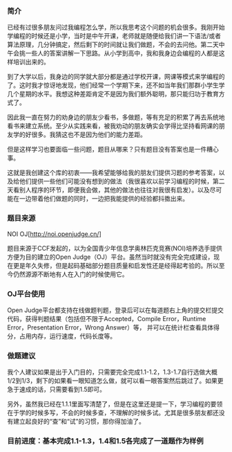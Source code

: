 ### 简介
已经有过很多朋友问过我编程怎么学，所以我思考这个问题的机会很多。我刚开始学编程的时候还是小学，当时是中午开课，老师就是随便给我们讲一下语法/或者算法原理，几分钟搞定，然后剩下的时间就让我们做题，不会的去问他。第二天中午会挑一些人的答案讲解一下思路。从小学到高中，我和我身边会编程的人都是这样培训出来的。

到了大学以后，我身边的同学就大部分都是通过学校开课，网课等模式来学编程的了。这时我才惊讶地发现，他们经常一个学期下来，还不如当年我们那群小学生学几个星期的水平。我想这种差距肯定不是因为我们额外聪明，那只能归功于教育方式了。

因此我一直在努力的劝身边的朋友少看书，多做题，等有充足的积累了再去系统地看书来建立系统。至少从实践来看，被我劝动的朋友确实会学得比坚持看网课的朋友学的好很多。我猜这也不是因为他们的能力差距。

但是这样学习也要面临一些问题，题目从哪来？只有题目没有答案也是一件糟心事。

这就是我创建这个库的初衷——我希望能够给我的朋友们提供习题的参考答案，以及给他们提供一些他们可能没有想到的做法（我很喜欢以前学习编程的时候，第二天看别人程序的环节，即便我会做，其他的做法也往往对我很有启发）。以及尽可能在一边带着他们做题的同时，一边把我能提供的经验都抖擞出来。

### 题目来源
NOI OJ[http://noi.openjudge.cn/]

题目来源于CCF发起的，以为全国青少年信息学奥林匹克竞赛(NOI)培养选手提供方便为目的建立的Open Judge（OJ）平台。虽然当时就没有完全完成建设，现在更是年久失修，但是起码基础部分题目质量和启发性还是经得起考验的。所以至今仍然源源不断地有人在入门的时候使用它。

### OJ平台使用
Open Judge平台都支持在线做题判题，登录后可以在每道题右上角的提交栏提交代码，获得判题结果（包括但不限于Accepted，Compile Error，Runtime Error，Presentation Error，Wrong Answer）等，
并可以在统计栏查看具体得分，占用内存，运行速度，代码长度等。

### 做题建议
我个人建议如果是出于入门目的，只需要完全完成1.1-1.2，1.3-1.7自行选做大概1/2到1/3，剩下的如果看一眼知道怎么做，就可以看一眼答案然后跳过了。如果更急于速成的话，只需要看到1.5即可。

另外，虽然我已经在1.1.1里面写清楚了，但是在这里还是提一下，学习编程的要领在于学的时候多写，不会的时候多查，不理解的时候多试。尤其是很多朋友都还没有建立起良好的“查”和“试”的习惯，那你得加油了。

### 目前进度：基本完成1.1-1.3，1.4和1.5各完成了一道题作为样例

